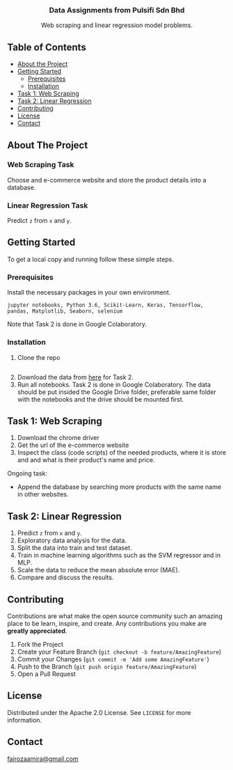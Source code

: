 <!-- PROJECT LOGO -->
<br />

  <h3 align="center">Data Assignments from Pulsifi Sdn Bhd</h3>

  <p align="center">
    Web scraping and linear regression model problems.
  </p>
</p>



<!-- TABLE OF CONTENTS -->
## Table of Contents

* [About the Project](#about-the-project)
* [Getting Started](#getting-started)
  * [Prerequisites](#prerequisites)
  * [Installation](#installation)
* [Task 1: Web Scraping](#task-1-web-scraping)
* [Task 2: Linear Regression](#task-2-linear-regression)
* [Contributing](#contributing)
* [License](#license)
* [Contact](#contact)


<!-- ABOUT THE PROJECT -->
## About The Project

### Web Scraping Task
Choose and e-commerce website and store the product details into a database. 

### Linear Regression Task
Predict `z` from `x` and `y`.

<!-- GETTING STARTED -->
## Getting Started

To get a local copy and running follow these simple steps.

### Prerequisites

Install the necessary packages in your own environment.
```
jupyter notebooks, Python 3.6, Scikit-Learn, Keras, Tensorflow, pandas, Matplotlib, Seaborn, selenium
```

Note that Task 2 is done in Google Colaboratory.

### Installation
 
1. Clone the repo
```git clone https://github.com/FairozaAmira/pulsifi-data-assignments.git
```
2. Download the data from [here](https://github.com/FairozaAmira/pulsifi-data-assignments/blob/master/test.csv) for Task 2.
4. Run all notebooks. Task 2 is done in Google Colaboratory. The data should be put insided the Google Drive folder, preferable same folder with the notebooks and the drive should be mounted first.

## Task 1: Web Scraping

1. Download the chrome driver
2. Get the url of the e-commerce website
3. Inspect the class (code scripts) of the needed products, where it is store and and what is their product's name and price.

Ongoing task:
* Append the database by searching more products with the same name in other websites.

## Task 2: Linear Regression

1. Predict `z` from `x` and `y`.
2. Exploratory data analysis for the data.
3. Split the data into train and test dataset.
4. Train in machine learning algorithms such as the SVM regressor and in MLP.
5. Scale the data to reduce the mean absolute error (MAE).
6. Compare and discuss the results.

<!-- CONTRIBUTING -->
## Contributing

Contributions are what make the open source community such an amazing place to be learn, inspire, and create. Any contributions you make are **greatly appreciated**.

1. Fork the Project
2. Create your Feature Branch (`git checkout -b feature/AmazingFeature`)
3. Commit your Changes (`git commit -m 'Add some AmazingFeature'`)
4. Push to the Branch (`git push origin feature/AmazingFeature`)
5. Open a Pull Request

<!-- LICENSE -->
## License

Distributed under the Apache 2.0 License. See `LICENSE` for more information.

<!-- CONTACT -->
## Contact

[fairozaamira@gmail.com](fairozaamira@gmail.com) 


